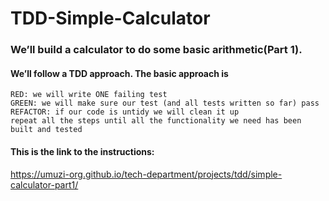 # TDD-Simple-Calculator

### We’ll build a calculator to do some basic arithmetic(Part 1). 

#### We’ll follow a TDD approach. The basic approach is

    RED: we will write ONE failing test
    GREEN: we will make sure our test (and all tests written so far) pass
    REFACTOR: if our code is untidy we will clean it up
    repeat all the steps until all the functionality we need has been built and tested

#### This is the link to the instructions:
https://umuzi-org.github.io/tech-department/projects/tdd/simple-calculator-part1/